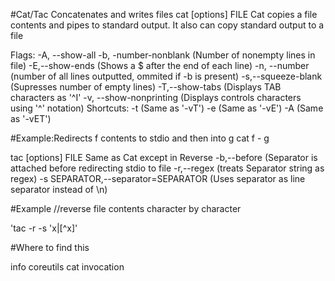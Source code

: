 #Cat/Tac
Concatenates and writes files 
cat [options] FILE
Cat copies a file contents and pipes to standard output.
It also can copy standard output to a file 

Flags:
-A, --show-all 
-b, -number-nonblank (Number of nonempty lines in file)
-E,--show-ends (Shows a $ after the end of each line) 
-n, --number (number of all lines outputted, ommited if -b is present)
-s,--squeeze-blank (Supresses number of empty lines)
-T,--show-tabs (Displays TAB characters as '^I' 
-v, --show-nonprinting (Displays controls characters using '^' notation)
Shortcuts:
-t (Same as '-vT') -e (Same as '-vE') -A (Same as '-vET')

#Example:Redirects f contents to stdio and then into g
cat f - g

tac [options] FILE
Same as Cat except in Reverse
-b,--before (Separator is attached before redirecting stdio to file
-r,--regex (treats Separator string as regex)
-s SEPARATOR,--separator=SEPARATOR (Uses separator as line separator instead of \n)

#Example 
//reverse file contents character by character

'tac -r -s 'x\|[^x]'

#Where to find this

info coreutils cat invocation

